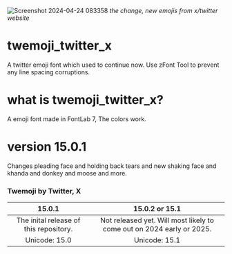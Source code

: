 ![Screenshot 2024-04-24 083358](https://github.com/HaNerW10/twemoji_twitter_x/assets/162458040/5b348396-0ab3-4faf-a879-beaad80cf7d9) *the change, new emojis from x/twitter website*
# twemoji_twitter_x
A twitter emoji font which used to continue now. Use zFont Tool to prevent any line spacing corruptions.
# what is twemoji_twitter_x?
A emoji font made in FontLab 7, The colors work.
# version 15.0.1
Changes pleading face and holding back tears and new shaking face and khanda and donkey and moose and more.
### Twemoji by Twitter, X
|15.0.1|15.0.2 or 15.1|
|:---:|:---:|
| The inital release of this repository. | Not released yet. Will most likely to come out on 2024 early or 2025.
| Unicode: 15.0 | Unicode: 15.1 |
